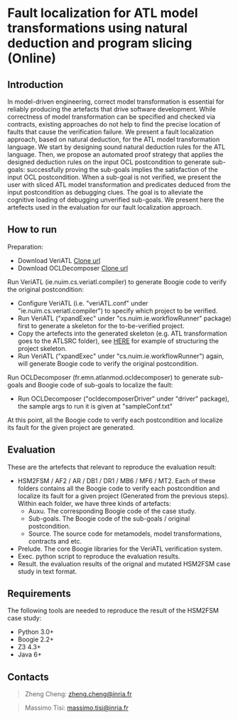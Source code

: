Fault localization for ATL model transformations using natural deduction and program slicing (Online)
=======

Introduction
------
In model-driven engineering, correct model transformation is essential for reliably producing the artefacts that drive software development. While correctness of model transformation can be specified and checked via contracts, existing approaches do not help to find the precise location of faults that cause the verification failure. We present a fault localization approach, based on natural deduction, for the ATL model transformation language. We start by designing sound natural deduction rules for the ATL language. Then, we propose an automated proof strategy that applies the designed deduction rules on the input OCL postcondition to generate sub-goals: successfully proving the sub-goals implies the satisfaction of the input OCL postcondition. When a sub-goal is not verified, we present the user with sliced ATL model transformation and predicates deduced from the input postcondition as debugging clues. The goal is to alleviate the cognitive loading of debugging unverified sub-goals.  We present here the artefects used in the evaluation for our fault localization approach.


How to run
------
Preparation:
* Download VeriATL [Clone url](https://github.com/veriatl/Compiler.VeriATL.git)
* Download OCLDecomposer [Clone url](https://github.com/veriatl/genTool.git)

Run VeriATL (ie.nuim.cs.veriatl.compiler) to generate Boogie code to verify the original postcondition:
* Configure VeriATL (i.e. "veriATL.conf" under "ie.nuim.cs.veriatl.compiler") to specify which project to be verified.
* Run VeriATL ("xpandExec" under "cs.nuim.ie.workflowRunner" package) first to generate a skeleton for the to-be-verified project. 
* Copy the artefects into the generated skeleton (e.g. ATL transformation goes to the ATLSRC folder), see [HERE]() for example of structuring the project skeleton.
* Run VeriATL ("xpandExec" under "cs.nuim.ie.workflowRunner") again, will generate Boogie code to verify the original postcondition.

Run OCLDecomposer (fr.emn.atlanmod.ocldecomposer) to generate sub-goals and Boogie code of sub-goals to localize the fault:
* Run OCLDecomposer ("ocldecomposerDriver" under "driver" package), the sample args to run it is given at "sampleConf.txt"

At this point, all the Boogie code to verify each postcondition and localize its fault for the given project are generated.


Evaluation
------
These are the artefects that relevant to reproduce the evaluation result:
* HSM2FSM / AF2 / AR / DB1 / DR1 / MB6 / MF6 / MT2. Each of these folders contains all the Boogie code to verify each postcondition and localize its fault for a given project (Generated from the previous steps). Within each folder, we have three kinds of artefacts:
  * Auxu. The corresponding Boogie code of the case study.
  * Sub-goals. The Boogie code of the sub-goals / original postcondition.
  * Source. The source code for metamodels, model transformations, contracts and etc.
* Prelude. The core Boogie libraries for the VeriATL verification system.
* Exec. python script to reproduce the evaluation results.
* Result. the evaluation results of the orignal and mutated HSM2FSM case study in text format.


Requirements
------
The following tools are needed to reproduce the result of the HSM2FSM case study:
* Python 3.0+
* Boogie 2.2+
* Z3 4.3+
* Java 6+

Contacts
------
> Zheng Cheng: zheng.cheng@inria.fr

> Massimo Tisi: massimo.tisi@inria.fr

